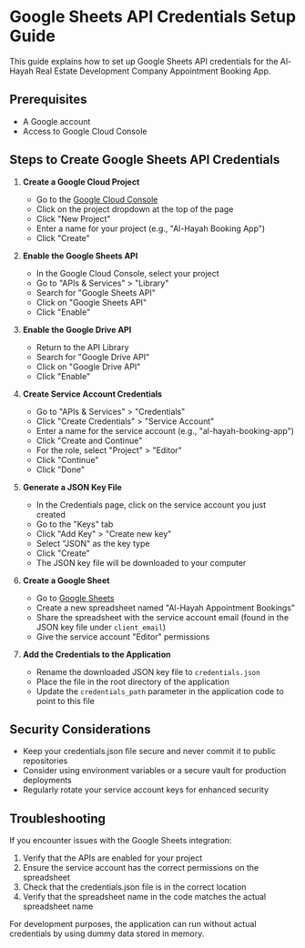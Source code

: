 # Google Sheets API Credentials Setup Guide

This guide explains how to set up Google Sheets API credentials for the Al-Hayah Real Estate Development Company Appointment Booking App.

## Prerequisites

- A Google account
- Access to Google Cloud Console

## Steps to Create Google Sheets API Credentials

1. **Create a Google Cloud Project**
   - Go to the [Google Cloud Console](https://console.cloud.google.com/)
   - Click on the project dropdown at the top of the page
   - Click "New Project"
   - Enter a name for your project (e.g., "Al-Hayah Booking App")
   - Click "Create"

2. **Enable the Google Sheets API**
   - In the Google Cloud Console, select your project
   - Go to "APIs & Services" > "Library"
   - Search for "Google Sheets API"
   - Click on "Google Sheets API"
   - Click "Enable"

3. **Enable the Google Drive API**
   - Return to the API Library
   - Search for "Google Drive API"
   - Click on "Google Drive API"
   - Click "Enable"

4. **Create Service Account Credentials**
   - Go to "APIs & Services" > "Credentials"
   - Click "Create Credentials" > "Service Account"
   - Enter a name for the service account (e.g., "al-hayah-booking-app")
   - Click "Create and Continue"
   - For the role, select "Project" > "Editor"
   - Click "Continue"
   - Click "Done"

5. **Generate a JSON Key File**
   - In the Credentials page, click on the service account you just created
   - Go to the "Keys" tab
   - Click "Add Key" > "Create new key"
   - Select "JSON" as the key type
   - Click "Create"
   - The JSON key file will be downloaded to your computer

6. **Create a Google Sheet**
   - Go to [Google Sheets](https://sheets.google.com/)
   - Create a new spreadsheet named "Al-Hayah Appointment Bookings"
   - Share the spreadsheet with the service account email (found in the JSON key file under `client_email`)
   - Give the service account "Editor" permissions

7. **Add the Credentials to the Application**
   - Rename the downloaded JSON key file to `credentials.json`
   - Place the file in the root directory of the application
   - Update the `credentials_path` parameter in the application code to point to this file

## Security Considerations

- Keep your credentials.json file secure and never commit it to public repositories
- Consider using environment variables or a secure vault for production deployments
- Regularly rotate your service account keys for enhanced security

## Troubleshooting

If you encounter issues with the Google Sheets integration:

1. Verify that the APIs are enabled for your project
2. Ensure the service account has the correct permissions on the spreadsheet
3. Check that the credentials.json file is in the correct location
4. Verify that the spreadsheet name in the code matches the actual spreadsheet name

For development purposes, the application can run without actual credentials by using dummy data stored in memory.

